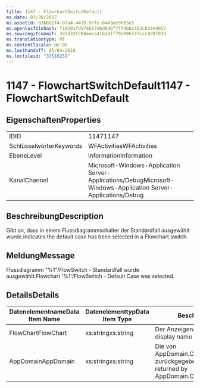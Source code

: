 ```yaml
---
title: 1147 - FlowchartSwitchDefault
ms.date: 03/30/2017
ms.assetid: 03bb91f4-bfa4-4420-97fe-8443ee9b03e5
ms.openlocfilehash: f16291fd57465796d8d8f7f74bbc553c834e9957
ms.sourcegitcommit: 3d5d33f384eeba41b2dff79d096f47ccc8d8f03d
ms.translationtype: MT
ms.contentlocale: de-DE
ms.lasthandoff: 05/04/2018
ms.locfileid: "33510259"
---
```

# <a name="1147---flowchartswitchdefault"></a><span data-ttu-id="c4705-102">1147 - FlowchartSwitchDefault</span><span class="sxs-lookup"><span data-stu-id="c4705-102">1147 - FlowchartSwitchDefault</span></span>
## <a name="properties"></a><span data-ttu-id="c4705-103">Eigenschaften</span><span class="sxs-lookup"><span data-stu-id="c4705-103">Properties</span></span>  
  
|||  
|-|-|  
|<span data-ttu-id="c4705-104">ID</span><span class="sxs-lookup"><span data-stu-id="c4705-104">ID</span></span>|<span data-ttu-id="c4705-105">1147</span><span class="sxs-lookup"><span data-stu-id="c4705-105">1147</span></span>|  
|<span data-ttu-id="c4705-106">Schlüsselwörter</span><span class="sxs-lookup"><span data-stu-id="c4705-106">Keywords</span></span>|<span data-ttu-id="c4705-107">WFActivities</span><span class="sxs-lookup"><span data-stu-id="c4705-107">WFActivities</span></span>|  
|<span data-ttu-id="c4705-108">Ebene</span><span class="sxs-lookup"><span data-stu-id="c4705-108">Level</span></span>|<span data-ttu-id="c4705-109">Information</span><span class="sxs-lookup"><span data-stu-id="c4705-109">Information</span></span>|  
|<span data-ttu-id="c4705-110">Kanal</span><span class="sxs-lookup"><span data-stu-id="c4705-110">Channel</span></span>|<span data-ttu-id="c4705-111">Microsoft-Windows-Application Server-Applications/Debug</span><span class="sxs-lookup"><span data-stu-id="c4705-111">Microsoft-Windows-Application Server-Applications/Debug</span></span>|  
  
## <a name="description"></a><span data-ttu-id="c4705-112">Beschreibung</span><span class="sxs-lookup"><span data-stu-id="c4705-112">Description</span></span>  
 <span data-ttu-id="c4705-113">Gibt an, dass in einem Flussdiagrammschalter der Standardfall ausgewählt wurde.</span><span class="sxs-lookup"><span data-stu-id="c4705-113">Indicates the default case has been selected in a Flowchart switch.</span></span>  
  
## <a name="message"></a><span data-ttu-id="c4705-114">Meldung</span><span class="sxs-lookup"><span data-stu-id="c4705-114">Message</span></span>  
 <span data-ttu-id="c4705-115">Flussdiagramm "%1"/FlowSwitch - Standardfall wurde ausgewählt.</span><span class="sxs-lookup"><span data-stu-id="c4705-115">Flowchart '%1'/FlowSwitch - Default Case was selected.</span></span>  
  
## <a name="details"></a><span data-ttu-id="c4705-116">Details</span><span class="sxs-lookup"><span data-stu-id="c4705-116">Details</span></span>  
  
|<span data-ttu-id="c4705-117">Datenelementname</span><span class="sxs-lookup"><span data-stu-id="c4705-117">Data Item Name</span></span>|<span data-ttu-id="c4705-118">Datenelementtyp</span><span class="sxs-lookup"><span data-stu-id="c4705-118">Data Item Type</span></span>|<span data-ttu-id="c4705-119">Beschreibung</span><span class="sxs-lookup"><span data-stu-id="c4705-119">Description</span></span>|  
|--------------------|--------------------|-----------------|  
|<span data-ttu-id="c4705-120">FlowChart</span><span class="sxs-lookup"><span data-stu-id="c4705-120">FlowChart</span></span>|<span data-ttu-id="c4705-121">xs:string</span><span class="sxs-lookup"><span data-stu-id="c4705-121">xs:string</span></span>|<span data-ttu-id="c4705-122">Der Anzeigename des FlowChart.</span><span class="sxs-lookup"><span data-stu-id="c4705-122">The display name of the FlowChart.</span></span>|  
|<span data-ttu-id="c4705-123">AppDomain</span><span class="sxs-lookup"><span data-stu-id="c4705-123">AppDomain</span></span>|<span data-ttu-id="c4705-124">xs:string</span><span class="sxs-lookup"><span data-stu-id="c4705-124">xs:string</span></span>|<span data-ttu-id="c4705-125">Die von AppDomain.CurrentDomain.FriendlyName zurückgegebene Zeichenfolge.</span><span class="sxs-lookup"><span data-stu-id="c4705-125">The string returned by AppDomain.CurrentDomain.FriendlyName.</span></span>|

